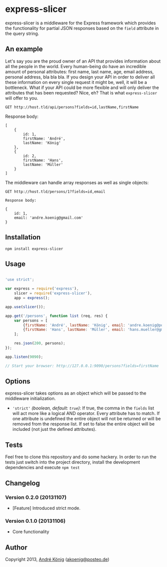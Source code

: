 # express-slicer

express-slicer is a middleware for the Express framework which provides the functionality for partial JSON responses based on the `field` attribute in the query string.

## An example

Let's say you are the proud owner of an API that provides information about all the people in the world. Every human-being do have an incredible amount of personal attributes: first name, last name, age, email address, personal address, bla bla bla. If you design your API in order to deliver all these information on every single request it might be, well, it will be a bottleneck. What if your API could be more flexible and will only deliver the attributes that has been requested? Nice, eh? That is what `express-slicer` will offer to you.

    GET http://host.tld/api/persons?fields=id,lastName,firstName

Response body:

```
[
    {
        id: 1,
        firstName: 'André',
        lastName: 'König'
    },
    {
        id: 2,
        firstName: 'Hans',
        lastName: 'Müller'  
    }
]
```

The middleware can handle array responses as well as single objects:

    GET http://host.tld/persons/1?fields=id,email

    Response body:

```
{
    id: 1,
    email: 'andre.koenig@gmail.com'
}
```

## Installation

    npm install express-slicer

## Usage

```javascript

'use strict';

var express = require('express'),
    slicer = require('express-slicer'),
    app = express();

app.use(slicer());

app.get('/persons', function list (req, res) {
    var persons = [
        {firstName: 'André', lastName: 'König', email: 'andre.koenig@posteo.de'},
        {firstName: 'Hans', lastName: 'Müller', email: 'hans.mueller@gmail.com'}
    ];

    res.json(200, persons);
});

app.listen(9090);

// Start your browser: http://127.0.0.1:9090/persons?fields=firstName

```

## Options

express-slicer takes options as an object which will be passed to the middleware initialization.

* `'strict'` *(boolean, default: `true`)*: If true, the comma in the `fields` list will act more like a logical AND operator. Every attribute has to match. If one attribute is undefined the entire object will not be returned or will be removed from the response list. If set to false the entire object will be included (not just the defined attributes).

## Tests

Feel free to clone this repository and do some hackery. In order to run the tests just switch into the project directory, install the development dependencies and execute `npm test`

## Changelog

### Version 0.2.0 (20131107)

- [Feature] Introduced strict mode.

### Version 0.1.0 (20131106)

- Core functionality

## Author

Copyright 2013, [André König](http://iam.andrekoenig.info) (akoenig@posteo.de)
